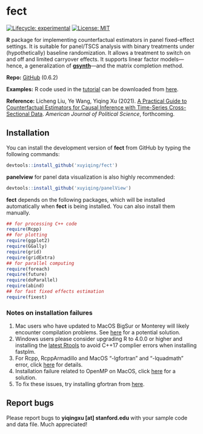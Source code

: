 
<!-- README.md is generated from README.Rmd. Please edit that file -->

# fect

<!-- badges: start -->

[![Lifecycle:
experimental](https://img.shields.io/badge/lifecycle-experimental-orange.svg)](https://www.tidyverse.org/lifecycle/#experimental)
[![License:
MIT](https://img.shields.io/badge/License-MIT-yellow.svg)](https://opensource.org/licenses/MIT)
<!-- badges: end -->

**R** package for implementing counterfactual estimators in panel
fixed-effect settings. It is suitable for panel/TSCS analysis with
binary treatments under (hypothetically) baseline randomization. It
allows a treatment to switch on and off and limited carryover effects.
It supports linear factor models—hence, a generalization of
[**gsynth**](https://yiqingxu.org/packages/gsynth/index.html)—and the
matrix completion method.

**Repo:** [GitHub](https://github.com/xuyiqing/fect) (0.6.2)

**Examples:** R code used in the
[tutorial](https://yiqingxu.org/packages/fect/articles/tutorial.html)
can be downloaded from [here](fect_examples.R).

**Reference:** Licheng Liu, Ye Wang, Yiqing Xu (2021). [A Practical
Guide to Counterfactual Estimators for Causal Inference with Time-Series
Cross-Sectional Data](https://papers.ssrn.com/abstract=3555463).
*American Journal of Political Science*, forthcoming.

## Installation

<!---
You can install **fect** directly from CRAN by typing the following command in the **R** console: 


```r
install.packages('fect', type = 'source')
```
--->

You can install the development version of **fect** from GitHub by
typing the following commands:

``` r
devtools::install_github('xuyiqing/fect')
```

**panelview** for panel data visualization is also highly recommended:

``` r
devtools::install_github('xuyiqing/panelView')
```

**fect** depends on the following packages, which will be installed
automatically when **fect** is being installed. You can also install
them manually.

``` r
## for processing C++ code
require(Rcpp) 
## for plotting
require(ggplot2)  
require(GGally) 
require(grid)
require(gridExtra)
## for parallel computing 
require(foreach)
require(future)  
require(doParallel) 
require(abind) 
## for fast fixed effects estimation
require(fixest)
```

### Notes on installation failures

1.  Mac users who have updated to MacOS BigSur or Monterey will likely
    encounter compilation problems. See
    [here](http://yiqingxu.org/public/BigSurError.pdf) for a potential
    solution.
2.  Windows users please consider upgrading R to 4.0.0 or higher and
    installing the [latest
    Rtools](https://cran.r-project.org/bin/windows/Rtools/) to avoid
    C++17 complier errors when installing fastplm.
3.  For Rcpp, RcppArmadillo and MacOS “-lgfortran” and “-lquadmath”
    error, click
    [here](http://thecoatlessprofessor.com/programming/rcpp-rcpparmadillo-and-os-x-mavericks-lgfortran-and-lquadmath-error/)
    for details.
4.  Installation failure related to OpenMP on MacOS, click
    [here](http://thecoatlessprofessor.com/programming/openmp-in-r-on-os-x/)
    for a solution.
5.  To fix these issues, try installing gfortran from
    [here](https://gcc.gnu.org/wiki/GFortranBinaries#MacOS%20clang4%20R%20Binaries%20from%20https://github.com/coatless/r-macos-clang).

## Report bugs

Please report bugs to **yiqingxu \[at\] stanford.edu** with your sample
code and data file. Much appreciated!
